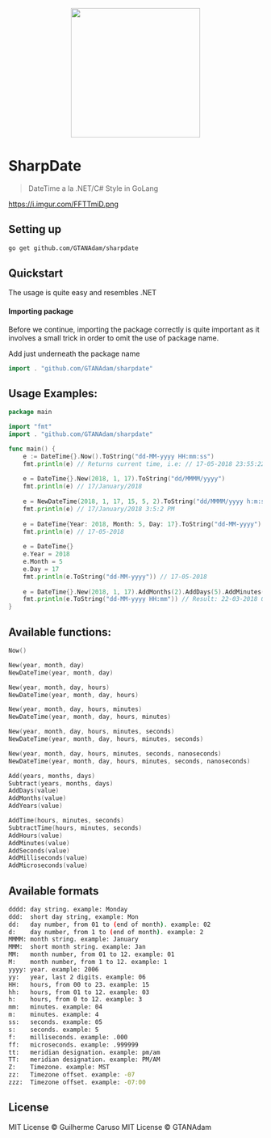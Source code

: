 <p align="center" >
    <img width="256" src ="https://i.imgur.com/FFTTmiD.png" />
</p>

# SharpDate
> DateTime a la .NET/C# Style in GoLang

https://i.imgur.com/FFTTmiD.png

## Setting up
```sh
go get github.com/GTANAdam/sharpdate
```

## Quickstart
The usage is quite easy and resembles .NET
#### Importing package
Before we continue, importing the package correctly is quite important as it involves a small trick in order to omit the use of package name.

Add just underneath the package name
```go
import . "github.com/GTANAdam/sharpdate"
```

## Usage Examples:
```go
package main

import "fmt"
import . "github.com/GTANAdam/sharpdate"

func main() {
	e := DateTime{}.Now().ToString("dd-MM-yyyy HH:mm:ss")
	fmt.println(e) // Returns current time, i.e: // 17-05-2018 23:55:22
	
	e = DateTime{}.New(2018, 1, 17).ToString("dd/MMMM/yyyy")
	fmt.println(e) // 17/January/2018
	
	e = NewDateTime(2018, 1, 17, 15, 5, 2).ToString("dd/MMMM/yyyy h:m:s TT")
	fmt.println(e) // 17/January/2018 3:5:2 PM
	
	e = DateTime{Year: 2018, Month: 5, Day: 17}.ToString("dd-MM-yyyy")
	fmt.println(e) // 17-05-2018
	
	e = DateTime{}
	e.Year = 2018
	e.Month = 5
	e.Day = 17
	fmt.println(e.ToString("dd-MM-yyyy")) // 17-05-2018
	
	e = DateTime{}.New(2018, 1, 17).AddMonths(2).AddDays(5).AddMinutes(10)
	fmt.println(e.ToString("dd-MM-yyyy HH:mm")) // Result: 22-03-2018 00:10
}

```
## Available functions:
```go
Now()

New(year, month, day)
NewDateTime(year, month, day)

New(year, month, day, hours)
NewDateTime(year, month, day, hours)

New(year, month, day, hours, minutes)
NewDateTime(year, month, day, hours, minutes)

New(year, month, day, hours, minutes, seconds)
NewDateTime(year, month, day, hours, minutes, seconds)

New(year, month, day, hours, minutes, seconds, nanoseconds)
NewDateTime(year, month, day, hours, minutes, seconds, nanoseconds)

Add(years, months, days)
Subtract(years, months, days)
AddDays(value)
AddMonths(value)
AddYears(value)

AddTime(hours, minutes, seconds)
SubtractTime(hours, minutes, seconds)
AddHours(value)
AddMinutes(value)
AddSeconds(value)
AddMilliseconds(value)
AddMicroseconds(value)
```


## Available formats
```sh
dddd: day string. example: Monday
ddd:  short day string, example: Mon
dd:   day number, from 01 to (end of month). example: 02
d:    day number, from 1 to (end of month). example: 2
MMMM: month string. example: January
MMM:  short month string. example: Jan
MM:   month number, from 01 to 12. example: 01
M:    month number, from 1 to 12. example: 1
yyyy: year. example: 2006
yy:   year, last 2 digits. example: 06
HH:   hours, from 00 to 23. example: 15
hh:   hours, from 01 to 12. example: 03
h:    hours, from 0 to 12. example: 3
mm:   minutes. example: 04
m:    minutes. example: 4
ss:   seconds. example: 05
s:    seconds. example: 5
f:    milliseconds. example: .000
ff:   microseconds. example: .999999
tt:   meridian designation. example: pm/am
TT:   meridian designation. example: PM/AM
Z:    Timezone. example: MST
zz:   Timezone offset. example: -07
zzz:  Timezone offset. example: -07:00
```

## License
MIT License © Guilherme Caruso
MIT License © GTANAdam
